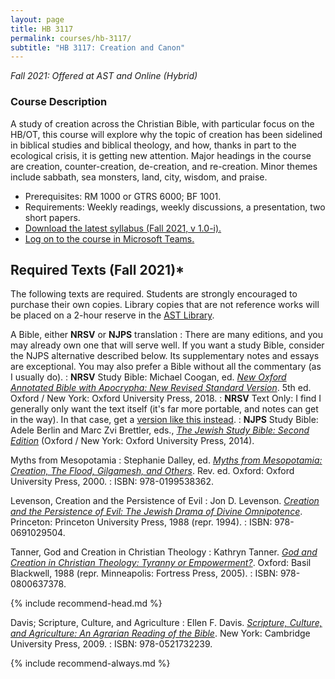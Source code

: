 ```yaml
---
layout: page
title: HB 3117
permalink: courses/hb-3117/
subtitle: "HB 3117: Creation and Canon"
---
```


*Fall 2021: Offered at AST and Online (Hybrid)*

### Course Description

A study of creation across the Christian Bible, with particular
focus on the HB/OT, this course will explore why the topic of
creation has been sidelined in biblical studies and biblical
theology, and how, thanks in part to the ecological crisis, it is
getting new attention. Major headings in the course are creation,
counter-creation, de-creation, and re-creation. Minor themes include
sabbath, sea monsters, land, city, wisdom, and praise.

* Prerequisites: RM 1000 or GTRS 6000; BF 1001.
* Requirements: Weekly readings, weekly discussions, a presentation, two short papers.
* [Download the latest syllabus (Fall 2021, v 1.0-i).](tk)
* [Log on to the course in Microsoft Teams.](tk)

<!-- ### Course Objectives -->

## Required Texts (Fall 2021)*

The following texts are required. Students are strongly encouraged to
purchase their own copies. Library copies that are not reference works
will be placed on a 2-hour reserve in the [AST Library](http://www.astheology.ns.ca/library/index.html).

A Bible, either **NRSV** or **NJPS** translation
: There are many editions, and you may already own one that will serve well. If you want a study Bible, consider the NJPS alternative described below. Its supplementary notes and essays are exceptional. You may also prefer a Bible without all the commentary (as I usually do).
: **NRSV** Study Bible: Michael Coogan, ed. [*New Oxford Annotated Bible with Apocrypha: New Revised Standard Version*](https://amzn.to/2qpjO6P). 5th ed. Oxford / New York: Oxford University Press, 2018.
: **NRSV** Text Only: I find I generally only want the text itself (it's far more portable, and notes can get in the way). In that case, get a [version like this instead](https://amzn.to/34xOeCI).
: **NJPS** Study Bible: Adele Berlin and Marc Zvi Brettler, eds., [*The Jewish Study Bible: Second Edition*](https://amzn.to/36BBqNw) (Oxford / New York: Oxford University Press, 2014).

Myths from Mesopotamia
: Stephanie Dalley, ed. [*Myths from Mesopotamia: Creation, The Flood, Gilgamesh, and Others*](https://amzn.to/38cLUoF). Rev. ed. Oxford: Oxford University Press, 2000.
: ISBN: 978-0199538362.

Levenson, Creation and the Persistence of Evil
: Jon D. Levenson. [*Creation and the Persistence of Evil: The Jewish Drama of Divine Omnipotence*](https://amzn.to/3mBMbtK). Princeton: Princeton University Press, 1988 (repr. 1994).
: ISBN: 978-0691029504.

Tanner, God and Creation in Christian Theology
: Kathryn Tanner. [*God and Creation in Christian Theology: Tyranny or Empowerment?*](https://amzn.to/3Djwg9a). Oxford: Basil Blackwell, 1988 (repr. Minneapolis: Fortress Press, 2005).
: ISBN: 978-0800637378.


{% include recommend-head.md %}

Davis; Scripture, Culture, and Agriculture
: Ellen F. Davis. [*Scripture, Culture, and Agriculture: An Agrarian Reading of the Bible*](https://amzn.to/2Y46qWN). New York: Cambridge University Press, 2009.
: ISBN: 978-0521732239.

{% include recommend-always.md %}
